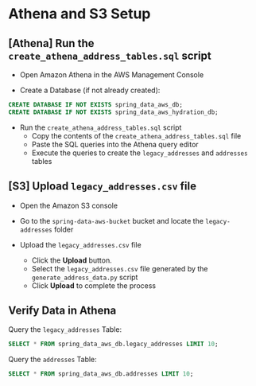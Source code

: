 # Athena and S3 Setup

## [Athena] Run the `create_athena_address_tables.sql` script

- Open Amazon Athena in the AWS Management Console

- Create a Database (if not already created):

```sql
CREATE DATABASE IF NOT EXISTS spring_data_aws_db;
CREATE DATABASE IF NOT EXISTS spring_data_aws_hydration_db;
```

- Run the `create_athena_address_tables.sql` script
  - Copy the contents of the `create_athena_address_tables.sql` file
  - Paste the SQL queries into the Athena query editor
  - Execute the queries to create the `legacy_addresses` and `addresses` tables

## [S3] Upload `legacy_addresses.csv` file

- Open the Amazon S3 console

- Go to the `spring-data-aws-bucket` bucket and locate the `legacy-addresses` folder

- Upload the `legacy_addresses.csv` file
  - Click the **Upload** button.
  - Select the `legacy_addresses.csv` file generated by the `generate_address_data.py` script
  - Click **Upload** to complete the process

## Verify Data in Athena

Query the `legacy_addresses` Table:

```sql
SELECT * FROM spring_data_aws_db.legacy_addresses LIMIT 10;
```

Query the `addresses` Table:

```sql
SELECT * FROM spring_data_aws_db.addresses LIMIT 10;
```
